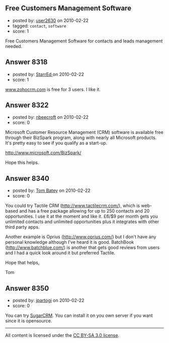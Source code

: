 ## Free Customers Management Software

- posted by: [user2630](https://stackexchange.com/users/-1/2630-user2630) on 2010-02-22
- tagged: `contact`, `software`
- score: 1

Free Customers Management Software for contacts and leads management needed.


## Answer 8318

- posted by: [StarrEd ](https://stackexchange.com/users/-1/1729-starred) on 2010-02-22
- score: 1

www.zohocrm.com is free for 3 users. I like it.


## Answer 8322

- posted by: [nbeecroft](https://stackexchange.com/users/-1/1453-nbeecroft) on 2010-02-22
- score: 0

<p>Microsoft Customer Resource Management (CRM) software is available free through their BizSpark program, along with nearly all Microsoft products. It's pretty easy to see if you qualify as a start-up. </p>

<p><a href="http://www.microsoft.com/BizSpark/" rel="nofollow">http://www.microsoft.com/BizSpark/</a></p>

<p>Hope this helps. </p>



## Answer 8340

- posted by: [Tom Batey](https://stackexchange.com/users/-1/2149-tom-batey) on 2010-02-22
- score: 0

You could try Tactile CRM (http://www.tactilecrm.com/), which is web-based and has a free package allowing for up to 250 contacts and 20 opportunities. I use it at the moment and like it. £6/$9 per month gets you unlimited contacts and unlimited opportunities plus it integrates with other third party apps.

Another example is Oprius (http://www.oprius.com/) but I don't have any personal knowledge although I've heard it is good. BatchBook (http://www.batchblue.com/) is another that gets good reviews from users and I had a quick look around it but preferred Tactile.

Hope that helps,

Tom


## Answer 8350

- posted by: [jpartogi](https://stackexchange.com/users/-1/911-jpartogi) on 2010-02-22
- score: 0

<p>You can try <a href="http://www.sugarcrm.com/" rel="nofollow">SugarCRM</a>. You can install it on you own server if you want since it is opensource.</p>




---

All content is licensed under the [CC BY-SA 3.0 license](https://creativecommons.org/licenses/by-sa/3.0/).
